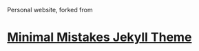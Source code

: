 
Personal website, forked from
# [Minimal Mistakes Jekyll Theme](https://mmistakes.github.io/minimal-mistakes/)
